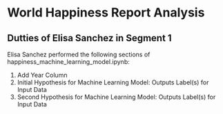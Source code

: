 # World Happiness Report Analysis

## Dutties of Elisa Sanchez in Segment 1
Elisa Sanchez performed the following sections of happiness_machine_learning_model.ipynb:
1. Add Year Column
2. Initial Hypothesis for Machine Learning Model: Outputs Label(s) for Input Data
3. Second Hypothesis for Machine Learning Model: Outputs Label(s) for Input Data
